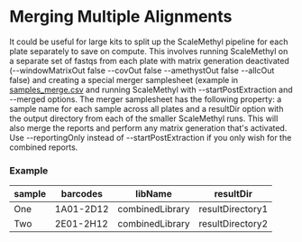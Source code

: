 # Merging Multiple Alignments

It could be useful for large kits to split up the ScaleMethyl pipeline for each plate separately to save on compute. This involves running ScaleMethyl on a separate set of fastqs from each plate with matrix generation deactivated (--windowMatrixOut false --covOut false --amethystOut false --allcOut false) and creating a special merger samplesheet (example in [samples_merge.csv](examples/samples_merge.csv) and running ScaleMethyl with --startPostExtraction  and --merged options. The merger samplesheet has the following property: a sample name for each sample across all plates and a resultDir option with the output directory from each of the smaller ScaleMethyl runs. This will also merge the reports and perform any matrix generation that's activated. Use --reportingOnly instead of --startPostExtraction  if you only wish for the combined reports.

### Example

sample | barcodes | libName | resultDir
-- | -- | -- | --
One | 1A01-2D12 | combinedLibrary | resultDirectory1
Two | 2E01-2H12 | combinedLibrary | resultDirectory2



